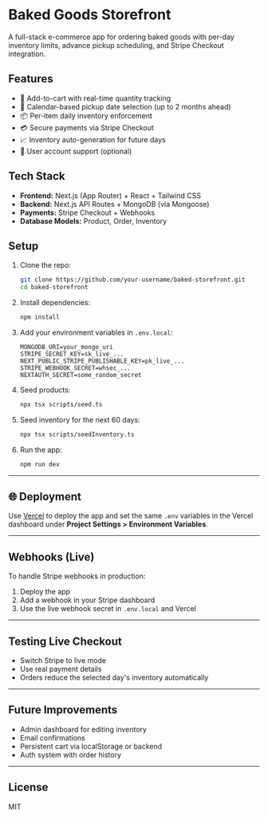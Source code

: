 # Baked Goods Storefront

A full-stack e-commerce app for ordering baked goods with per-day inventory limits, advance pickup scheduling, and Stripe Checkout integration.

## Features

- 🛒 Add-to-cart with real-time quantity tracking
- 📅 Calendar-based pickup date selection (up to 2 months ahead)
- 📦 Per-item daily inventory enforcement
- 💳 Secure payments via Stripe Checkout
- 📈 Inventory auto-generation for future days
- 🔐 User account support (optional)

## Tech Stack

- **Frontend:** Next.js (App Router) + React + Tailwind CSS
- **Backend:** Next.js API Routes + MongoDB (via Mongoose)
- **Payments:** Stripe Checkout + Webhooks
- **Database Models:** Product, Order, Inventory


## Setup

1. Clone the repo:
   ```bash
   git clone https://github.com/your-username/baked-storefront.git
   cd baked-storefront
   ```

2. Install dependencies:
   ```bash
   npm install
   ```

3. Add your environment variables in `.env.local`:
   ```env
   MONGODB_URI=your_mongo_uri
   STRIPE_SECRET_KEY=sk_live_...
   NEXT_PUBLIC_STRIPE_PUBLISHABLE_KEY=pk_live_...
   STRIPE_WEBHOOK_SECRET=whsec_...
   NEXTAUTH_SECRET=some_random_secret
   ```

4. Seed products:
   ```bash
   npx tsx scripts/seed.ts
   ```

5. Seed inventory for the next 60 days:
   ```bash
   npx tsx scripts/seedInventory.ts
   ```

6. Run the app:
   ```bash
   npm run dev
   ```

---

## 🌐 Deployment

Use [Vercel](https://vercel.com/) to deploy the app and set the same `.env` variables in the Vercel dashboard under **Project Settings > Environment Variables**.

---

## Webhooks (Live)

To handle Stripe webhooks in production:
1. Deploy the app
2. Add a webhook in your Stripe dashboard
3. Use the live webhook secret in `.env.local` and Vercel

---

## Testing Live Checkout

- Switch Stripe to live mode
- Use real payment details
- Orders reduce the selected day's inventory automatically

---

## Future Improvements

- Admin dashboard for editing inventory
- Email confirmations
- Persistent cart via localStorage or backend
- Auth system with order history

---

## License

MIT

